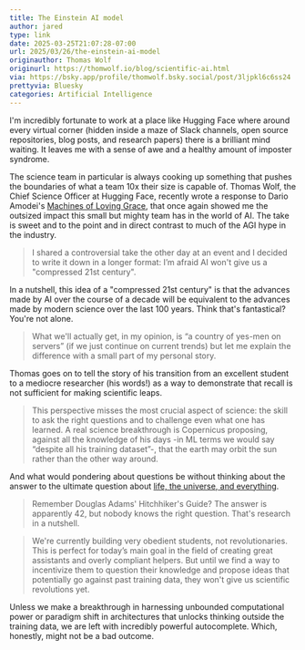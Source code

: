 ```yaml
---
title: The Einstein AI model
author: jared
type: link
date: 2025-03-25T21:07:28-07:00
url: 2025/03/26/the-einstein-ai-model
originauthor: Thomas Wolf
originurl: https://thomwolf.io/blog/scientific-ai.html
via: https://bsky.app/profile/thomwolf.bsky.social/post/3ljpkl6c6ss24
prettyvia: Bluesky
categories: Artificial Intelligence
---
```


I'm incredibly fortunate to work at a place like Hugging Face where around every virtual corner (hidden inside a maze of Slack channels, open source repositories, blog posts, and research papers) there is a brilliant mind waiting. It leaves me with a sense of awe and a healthy amount of imposter syndrome. 

The science team in particular is always cooking up something that pushes the boundaries of what a team 10x their size is capable of. Thomas Wolf, the Chief Science Officer at Hugging Face, recently wrote a response to Dario Amodei's [Machines of Loving Grace](https://darioamodei.com/machines-of-loving-grace), that once again showed me the outsized impact this small but mighty team has in the world of AI. The take is sweet and to the point and in direct contrast to much of the AGI hype in the industry.

> I shared a controversial take the other day at an event and I decided to write it down in a longer format: I’m afraid AI won't give us a "compressed 21st century".

<!--more-->

In a nutshell, this idea of a "compressed 21st century" is that the advances made by AI over the course of a decade will be equivalent to the advances made by modern science over the last 100 years. Think that's fantastical? You're not alone. 

> What we'll actually get, in my opinion, is “a country of yes-men on servers” (if we just continue on current trends) but let me explain the difference with a small part of my personal story.

Thomas goes on to tell the story of his transition from an excellent student to a mediocre researcher (his words!) as a way to demonstrate that recall is not sufficient for making scientific leaps. 

> This perspective misses the most crucial aspect of science: the skill to ask the right questions and to challenge even what one has learned. A real science breakthrough is Copernicus proposing, against all the knowledge of his days -in ML terms we would say “despite all his training dataset”-, that the earth may orbit the sun rather than the other way around.

And what would pondering about questions be without thinking about the answer to the ultimate question about [life, the universe, and everything](https://www.goodreads.com/book/show/8694.Life_the_Universe_and_Everything).

> Remember Douglas Adams' Hitchhiker's Guide? The answer is apparently 42, but nobody knows the right question. That's research in a nutshell.

> We're currently building very obedient students, not revolutionaries. This is perfect for today’s main goal in the field of creating great assistants and overly compliant helpers. But until we find a way to incentivize them to question their knowledge and propose ideas that potentially go against past training data, they won't give us scientific revolutions yet.

Unless we make a breakthrough in harnessing unbounded computational power or paradigm shift in architectures that unlocks thinking outside the training data, we are left with incredibly powerful autocomplete. Which, honestly, might not be a bad outcome. 